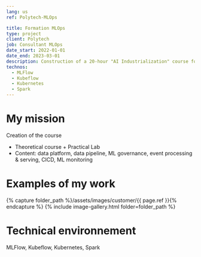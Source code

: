 ```yaml
---
lang: us
ref: Polytech-MLOps

title: Formation MLOps
type: project
client: Polytech
job: Consultant MLOps
date_start: 2022-01-01
date_end: 2023-03-01
description: Construction of a 20-hour "AI Industrialization" course for final year students in the Data Science specialty
technos:
  - MLFlow
  - Kubeflow
  - Kubernetes
  - Spark
---
```

# My mission

Creation of the course
- Theoretical course + Practical Lab
- Content: data platform, data pipeline, ML governance, event processing & serving, CICD, ML monitoring

# Examples of my work
{% capture folder_path %}/assets/images/customer/{{ page.ref }}{% endcapture %}
{% include image-gallery.html folder=folder_path %}

# Technical environnement
MLFlow, Kubeflow, Kubernetes, Spark